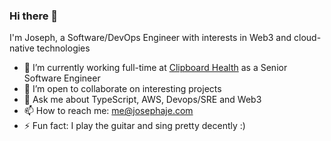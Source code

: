 ### Hi there 👋

I'm Joseph, a Software/DevOps Engineer with interests in Web3 and cloud-native technologies

- 🔭 I’m currently working full-time at [Clipboard Health](https://clipboardhealth.com) as a Senior Software Engineer
- 👯 I’m open to collaborate on interesting projects
- 💬 Ask me about TypeScript, AWS, Devops/SRE and Web3
- 📫 How to reach me: me@josephaje.com
- ⚡ Fun fact: I play the guitar and sing pretty decently :)

